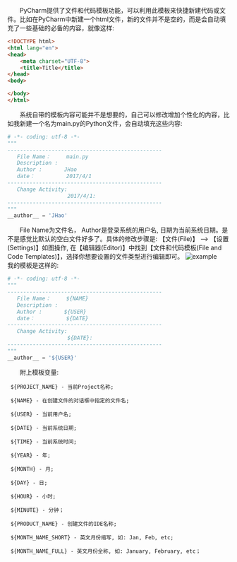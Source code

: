 　　PyCharm提供了文件和代码模板功能，可以利用此模板来快捷新建代码或文件。比如在PyCharm中新建一个html文件，新的文件并不是空的，而是会自动填充了一些基础的必备的内容，就像这样:
```html
<!DOCTYPE html>
<html lang="en">
<head>
    <meta charset="UTF-8">
    <title>Title</title>
</head>
<body>

</body>
</html>
```
　　系统自带的模板内容可能并不是想要的，自己可以修改增加个性化的内容，比如我新建一个名为main.py的Python文件，会自动填充这些内容:

```python
# -*- coding: utf-8 -*-
"""
-------------------------------------------------
   File Name：     main.py
   Description :
   Author :       JHao
   date：          2017/4/1
-------------------------------------------------
   Change Activity:
                   2017/4/1:
-------------------------------------------------
"""
__author__ = 'JHao'
```

　　File Name为文件名， Author是登录系统的用户名, 日期为当前系统日期。是不是感觉比默认的空白文件好多了。具体的修改步骤是: 【文件(File)】 --> 【设置(Settings)】如图操作, 在【编辑器(Editor)】中找到【文件和代码模板(File and Code Templates)】，选择你想要设置的文件类型进行编辑即可。
    ![example](https://github.com/jhao104/memory-notes/blob/master/Image/2017060501.png)
　　我的模板是这样的:
```python
# -*- coding: utf-8 -*-
"""
-------------------------------------------------
   File Name：     ${NAME}
   Description :
   Author :       ${USER}
   date：          ${DATE}
-------------------------------------------------
   Change Activity:
                   ${DATE}:
-------------------------------------------------
"""
__author__ = '${USER}'
```

　　附上模板变量:
```
 ${PROJECT_NAME} - 当前Project名称;

 ${NAME} - 在创建文件的对话框中指定的文件名;

 ${USER} - 当前用户名;

 ${DATE} - 当前系统日期;

 ${TIME} - 当前系统时间;

 ${YEAR} - 年;

 ${MONTH} - 月;

 ${DAY} - 日;

 ${HOUR} - 小时;

 ${MINUTE} - 分钟；

 ${PRODUCT_NAME} - 创建文件的IDE名称;

 ${MONTH_NAME_SHORT} - 英文月份缩写, 如: Jan, Feb, etc;

 ${MONTH_NAME_FULL} - 英文月份全称, 如: January, February, etc；
```